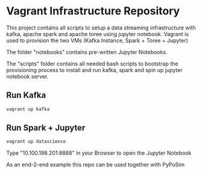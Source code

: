 Vagrant Infrastructure Repository
============

This project contains all scripts to setup a data streaming infrastructure with kafka, apache spark
and apache toree using jupyter notebook.
Vagrant is used to provision the two VMs (Kafka Instance, Spark + Toree + Jupyter)

The folder "notebooks" contains pre-written Jupyter Notebooks.

The "scripts" folder contains all needed bash scripts to bootstrap the provisioning
process to install and run kafka, spark and spin up jupyter notebook server.


Run Kafka
-----------

```bash
vagrant up kafka
```

Run Spark + Jupyter
--------------

```bash
vagrant up datascience
```

Type "10.100.198.201:8888" in your Browser to open the Jupyter Notebook

As an end-2-end example this repo can be used together with PyPoSim 
